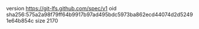version https://git-lfs.github.com/spec/v1
oid sha256:575a2a98f79ff64b9917b97ad495bdc5973ba862ecd44074d2d52491e64b854c
size 2170
